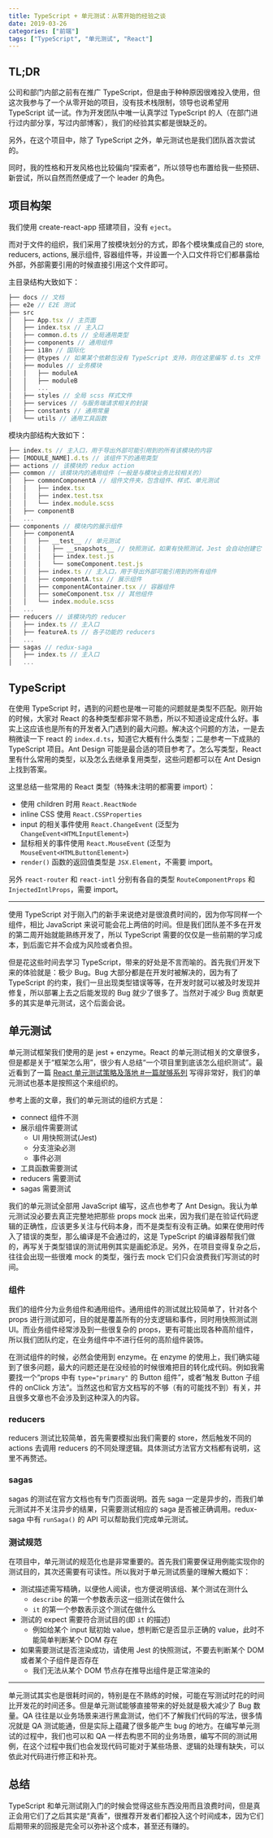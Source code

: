 ```yaml
---
title: TypeScript + 单元测试：从零开始的经验之谈
date: 2019-03-26
categories: ["前端"]
tags: ["TypeScript", "单元测试", "React"]
---
```


## TL;DR

公司和部门内部之前有在推广 TypeScript，但是由于种种原因很难投入使用，但这次我参与了一个从零开始的项目，没有技术栈限制，领导也说希望用 TypeScript 试一试。作为开发团队中唯一认真学过 TypeScript 的人（在部门进行过内部分享，写过内部博客），我们的经验其实都是很缺乏的。

另外，在这个项目中，除了 TypeScript 之外，单元测试也是我们团队首次尝试的。

同时，我的性格和开发风格也比较偏向“探索者”，所以领导也布置给我一些预研、新尝试，所以自然而然便成了一个 leader 的角色。

## 项目构架

我们使用 create-react-app 搭建项目，没有 `eject`。

而对于文件的组织，我们采用了按模块划分的方式，即各个模块集成自己的 store, reducers, actions, 展示组件, 容器组件等，并设置一个入口文件将它们都暴露给外部，外部需要引用的时候直接引用这个文件即可。

主目录结构大致如下：

```javascript
├── docs // 文档
├── e2e // E2E 测试
├── src
│   ├── App.tsx // 主页面
│   ├── index.tsx // 主入口
│   ├── common.d.ts // 全局通用类型
│   ├── components // 通用组件
│   ├── i18n // 国际化
│   ├── @types // 如果某个依赖包没有 TypeScript 支持，则在这里编写 d.ts 文件
│   ├── modules // 业务模块
│   │   ├── moduleA
│   │   ├── moduleB
│   │   ...
│   ├── styles // 全局 scss 样式文件
│   ├── services // 与服务端请求相关的封装
│   ├── constants // 通用常量
│   └── utils // 通用工具函数
```

模块内部结构大致如下：

```javascript
├── index.ts // 主入口，用于导出外部可能引用到的所有该模块的内容
├── [MODULE_NAME].d.ts // 该组件下的通用类型
├── actions // 该模块的 redux action
├── common // 该模块内的通用组件（一般是与模块业务比较相关的）
│   ├── commonComponentA // 组件文件夹，包含组件、样式、单元测试
│   │   ├── index.tsx
│   │   ├── index.test.tsx
│   │   └── index.module.scss
│   ├── componentB
│   ...
├── components // 模块内的展示组件
│   ├── componentA
│   │   ├── __test__ // 单元测试
│   │   │   ├── __snapshots__ // 快照测试，如果有快照测试，Jest 会自动创建它
│   │   │   ├── index.test.js
│   │   │   └── someComponent.test.js
│   │   ├── index.ts // 主入口，用于导出外部可能引用到的所有组件
│   │   ├── componentA.tsx // 展示组件
│   │   ├── componentAContainer.tsx // 容器组件
│   │   ├── someComponent.tsx // 其他组件
│   │   └── index.module.scss
│   ...
├── reducers // 该模块内的 reducer
│   ├── index.ts // 主入口
│   ├── featureA.ts // 各子功能的 reducers
│   ...
├── sagas // redux-saga
│   ├── index.ts // 主入口
│   ...
```

## TypeScript

在使用 TypeScript 时，遇到的问题也是唯一可能的问题就是类型不匹配。刚开始的时候，大家对 React 的各种类型都非常不熟悉，所以不知道设定成什么好。事实上这应该也是所有的开发者入门遇到的最大问题。解决这个问题的方法，一是去稍微读一下 react 的 `index.d.ts`，知道它大概有什么类型；二是参考一下成熟的 TypeScript 项目。Ant Design 可能是最合适的项目参考了。怎么写类型，React 里有什么常用的类型，以及怎么去继承复用类型，这些问题都可以在 Ant Design 上找到答案。

这里总结一些常用的 React 类型（特殊未注明的都需要 import）：

- 使用 children 时用 `React.ReactNode`
- inline CSS 使用 `React.CSSProperties`
- input 的相关事件使用 `React.ChangeEvent` (泛型为 `ChangeEvent<HTMLInputElement>`)
- 鼠标相关的事件使用 `React.MouseEvent` (泛型为 `MouseEvent<HTMLButtonElement>`)
- `render()` 函数的返回值类型是 `JSX.Element`，不需要 import。

另外 `react-router` 和 `react-intl` 分别有各自的类型 `RouteComponentProps` 和 `InjectedIntlProps`，需要 import。

---

使用 TypeScript 对于刚入门的新手来说绝对是很浪费时间的，因为你写同样一个组件，相比 JavaScript 来说可能会花上两倍的时间。但是我们团队差不多在开发的第二周开始就能熟练开发了，所以 TypeScript 需要的仅仅是一些前期的学习成本，到后面它并不会成为风险或者负担。

但是花这些时间去学习 TypeScript，带来的好处是不言而喻的。首先我们开发下来的体验就是：极少 Bug。Bug 大部分都是在开发时被解决的，因为有了 TypeScript 的约束，我们一旦出现类型错误等等，在开发时就可以被及时发现并修复，所以部署上去之后能发现的 Bug 就少了很多了。当然对于减少 Bug 贡献更多的其实是单元测试，这个后面会说。

## 单元测试

单元测试框架我们使用的是 jest + enzyme。React 的单元测试相关的文章很多，但是都是关于“框架怎么用”，很少有人总结“一个项目里到底该怎么组织测试”。最近看到了一篇 [React 单元测试策略及落地 #一篇就够系列](https://juejin.im/post/5bd640abf265da0ad63c125e) 写得非常好，我们的单元测试也基本是按照这个来组织的。

参考上面的文章，我们的单元测试的组织方式是：

- connect 组件不测
- 展示组件需要测试
  - UI 用快照测试(Jest)
  - 分支渲染必测
  - 事件必测
- 工具函数需要测试
- reducers 需要测试
- sagas 需要测试

我们的单元测试全部用 JavaScript 编写，这点也参考了 Ant Design。我认为单元测试没必要去真正完整地把那些 props mock 出来，因为我们是在验证代码逻辑的正确性，应该更多关注与代码本身，而不是类型有没有正确。如果在使用时传入了错误的类型，那么编译是不会通过的，这是 TypeScript 的编译器帮我们做的，再写关于类型错误的测试用例其实是画蛇添足。另外，在项目变得复杂之后，往往会出现一些很难 mock 的类型，强行去 mock 它们只会浪费我们写测试的时间。

### 组件

我们的组件分为业务组件和通用组件。通用组件的测试就比较简单了，针对各个 props 进行测试即可，目的就是覆盖所有的分支逻辑和事件，同时用快照测试测 UI。而业务组件经常涉及到一些很复杂的 props，更有可能出现各种高阶组件，所以我们团队约定，在业务组件中不进行任何的高阶组件装饰。

在测试组件的时候，必然会使用到 enzyme。在 enzyme 的使用上，我们确实碰到了很多问题，最大的问题还是在没经验的时候很难把目的转化成代码。例如我需要找一个“props 中有 `type="primary"` 的 Button 组件”，或者“触发 Button 子组件的 onClick 方法”。当然这也和官方文档写的不够（有的可能找不到）有关，并且很多文章也不会涉及到这种深入的内容。

### reducers

reducers 测试比较简单，首先需要模拟出我们需要的 store，然后触发不同的 actions 去调用 reducers 的不同处理逻辑。具体测试方法官方文档都有说明，这里不再赘述。

### sagas

sagas 的测试在官方文档也有专门页面说明。首先 saga 一定是异步的，而我们单元测试并不关注异步的结果，只需要测试相应的 saga 是否被正确调用。redux-saga 中有 `runSaga()` 的 API 可以帮助我们完成单元测试。

### 测试规范

在项目中，单元测试的规范化也是非常重要的。首先我们需要保证用例能实现你的测试目的，其次还需要有可读性。所以我对于单元测试质量的理解大概如下：

- 测试描述需写精确，以便他人阅读，也方便说明该组、某个测试在测什么
  - `describe` 的第一个参数表示这一组测试在做什么
  - `it` 的第一个参数表示这个测试在做什么
- 测试的 expect 需要符合测试目的(即 `it` 的描述)
  - 例如给某个 input 赋初始 value，想判断它是否显示正确的 value，此时不能简单判断某个 DOM 存在
- 如果需要测试是否渲染成功，请使用 Jest 的快照测试，不要去判断某个 DOM 或者某个子组件是否存在
  - 我们无法从某个 DOM 节点存在推导出组件是正常渲染的

---

单元测试其实也是很耗时间的，特别是在不熟练的时候，可能在写测试时花的时间比开发花的时间还多。但是单元测试能够直接带来的好处就是极大减少了 Bug 数量。QA 往往是以业务场景来进行黑盒测试，他们不了解我们代码的写法，很多情况就是 QA 测试能通，但是实际上蕴藏了很多能产生 bug 的地方。在编写单元测试的过程中，我们也可以和 QA 一样去构思不同的业务场景，编写不同的测试用例，在这个过程中我们也会发现代码可能对于某些场景、逻辑的处理有缺失，可以依此对代码进行修正和补充。

## 总结

TypeScript 和单元测试刚入门的时候会觉得这些东西没用而且浪费时间，但是真正会用它们了之后其实是“真香”，很推荐开发者们都投入这个时间成本，因为它们后期带来的回报是完全可以弥补这个成本，甚至还有赚的。
